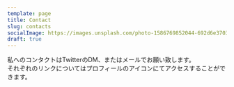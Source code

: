 ```yaml
---
template: page
title: Contact
slug: contacts
socialImage: https://images.unsplash.com/photo-1586769852044-692d6e3703f0?ixid=MnwxMjA3fDB8MHxzZWFyY2h8M3x8Y29udGFjdHxlbnwwfHwwfHw%3D&ixlib=rb-1.2.1&auto=format&fit=crop&w=800&q=60
draft: true
---
```

私へのコンタクトはTwitterのDM、またはメールでお願い致します。  
それぞれのリンクについてはプロフィールのアイコンにてアクセスすることができます。